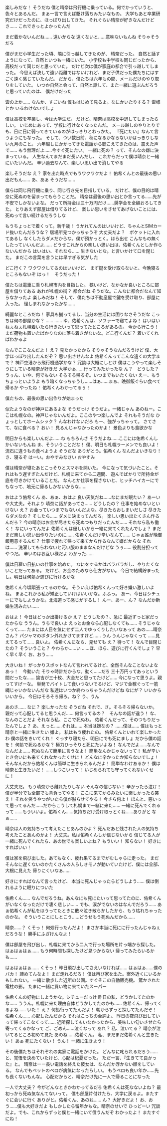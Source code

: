 楽しみだな！
そうだね
僕と晴奈は飛行機に乗っている。何でかっていうと、色々とあるんだ。
まぁ一言で言えば駆け落ちみたいなもの。
大学もあと卒業研究だけだったのに、ほっぽり出してきた。
それぐらい晴奈が好きなんだけどさ……
これできっとよかったんだ

まだ着かないんだね……
遠いからな
遠くないと……意味ないもんね
そりゃそうだろ

僕がまだ小学生だった頃、隣に引っ越してきたのが、
晴奈だった。
自然と話すようになって、自然といつも一緒にいた。
小学校も中学校も同じだったから、
高校だって同じだと思っていた。
だけど次は僕が家庭の都合で引っ越してしまった。
今思えば決して遠い距離ではないけれど、まだ子供だった僕たちにはすごく遠く感じていたんだ。
だから、僕たちは六年もの間、メールだけのやり取りをしていた。
いつか自然と会って、自然と話して、また一緒に遊ぶんだろうと思っていたのは、
僕だけだった

雲の上か……
なんか、すごいね
僕もはじめて見るよ。なにかいたりする？
雷様とか
いるわけないでしょ

僕は高校を卒業し、今は大学生だ。
だけど、晴奈は高校を中退してしまったらしい。
いじめにあって、学校に行けなくなったんだ。
メール越しのやりとりでも、日に日に弱ってきているのがはっきりとわっかた。
『死にたい』なんて言うようにもなった。
そして、つい数日前、秋になるかならないかはっきりしない九月のこと。
六年越しにかかってきた電話から聴こえてきたのは、震えた声で……
もう無理だよ……今すぐ死にたい。
一緒に死の？
って、そんなの嫌に決まっている。
人生なんてまだまだ長いんだし、
これからだって僕は晴奈と一緒にいたいんだ。
辛い過去なんて、楽しい思い出で消してやる

楽しそうだな
え？
家を出た時点でもうワクワクだよ！
佑希くんとの最後の思い出だもん……
あ、あぁ
そうだな……

僕らは同じ飛行機に乗り、同じ行き先を目指している。
だけど、僕の目的は晴奈に死ぬのを留まってもらうことだ。
晴奈は最後の思い出とか言ってる……先が不安でしかないよな。
だって所持金は三十万円だけ……奨学金を全額おろしてきた。
とりあえず部屋は借りてるけど、
楽しい思いをさせてあげないことには、死ぬって言い続けるだろうしな

もうちょっとで着くって。新千歳！
うかれてんのはいいけど、ちゃんとSIMカード抜いたんだろうな？
居場所見つかっちゃうぞ
大丈夫だよ？　ポケットに入れてあるし
なくしたらダメだからな。僕が預かっとく。ほら出せ
こんなもの無くしたっていいんだよ……
どうせこれからの楽しい思い出は、佑希くんとしか作らないんだから
はいはい、それなら……
生きないとな。と言いかけて口を閉じた。
まだこの言葉を言うには早すぎる気がした

どこ行く？
ワクワクしてるのはいいけど、
まず鍵を受け取らないと、今晩寝るところもないぞ
はっ！　そうだった！

僕たちは電車に乗り札幌市内を目指した。
狭いけど、なかなか良いところに部屋を借りてある
あれが札幌の街？ 都会だね
そうだな。こんなに都会だなんて知らなかったよ
楽しみだね！
そして、僕たちは不動産屋で鍵を受け取り、部屋に入った。
怪しまれなかったかな……

綺麗なところだね！
家具も揃ってるし、当分の生活には困りなさそうだな
こっちは何の部屋かな？
……
……
ゆ、佑希くんは、ソファーで寝てよね！
はいはい
ねぇねぇ札幌着いたら行きたいって思ってたところがあるの。
今から行こう！
まだ荷物も置いたばかりなのに落ち着きがないな。どこ行くんだ？
着いてくればわかるよ

なんでここなんだよ！
え？ 見たかったから
そりゃそうなんだろうけど
僕、大学ほっぽり出したんだぞ？
思い出させんなよ
佑希くんってこんな遠くの大学まで？
神戸空港から飛行機通学かな？
冗談は大概にしとけ
僕はこうやって楽しそうにしている晴奈が好きだ
大学かぁ……行ってみたかったな
ん？　どうした？
うぅん、いや、何でもない
そろそろ帰るぞ。いつまでもいたくない
えー、もうちょっといようよ
もう暗くなっちゃうし……はぁ……まぁ、晩御飯ぐらい食べて帰るか
やったね！ 佑希くんわかってるぅ！

僕たちの、最後の思い出作りが始まった

似たようなのが神戸にあるよな
そうだっけ
そうだよ。一緒じゃん
あのねー。ここは札幌なの。神戸じゃないんだよ。ここのやつ楽しんでよ
それもそうだな
ひょっとしてホームシック？
んなわけないだろ
もー、強がっちゃって。
さてさて、なに食べる？
おい！ 見るんじゃなかったのかよ！
景色よりも食欲かな

明日からも楽しいんだよ……ね
もちろんさ
そうだよね……ここには佑希くんしかいないもんね
ま、そういうことだな！
僕、明日も札幌ラーメンでも良いよ！
流石に違うもの食べようよ
そうだな
ありがとう。佑希くん
なんだよいきなり！
さ、寝るぞ
はーい。おやすみなさい
おやすみ

僕は晴奈が寝たあとこっそりとスマホを開いた。
今になって気づいたこと。それはもう遅すぎたんだけど、札幌に来てから二週間、
遊んでばかりで所持金が底を尽きかけていることだ。
なんとか仕事を探さないと、ヒッチハイカーにでもなって、地元に帰るしかないからな……

おはよう佑希くん
あ、あぁ、おはよ
良い天気だね……なにまだ眠たい？
あーいや大丈夫。それより
晴奈に話があってさ……
どうしたの？
仕事を始めないといけない
え？
お金っていつまでもないんだよな。尽きたらおしまいだしさ
尽きたらダメなの？
そしたら……
ダメに決まってんだろ。
楽しい思い出たくさん作るんだろ？
今の晴奈はお金が尽きたら死ぬつもりだったんだ……
それなら私も働く！
なにいってんだよ
佑希くんは優しいから一緒に来てくれたんでしょ？
まだまだ楽しい思い出作りたいのに……
佑希くんだけ辛いなんて……
じゃぁ誰が晩御飯用意するんだ？ 仕事で疲れて帰って来てから作るなんて嫌だからな
それは……
洗濯してもらわないと汚い服のままなんだけどな
うぅ……
役割分担ってやつだ。
辛いのはお互い様だよ
わかった……

僕は日雇い日払いの仕事を始めた。
なにをするかはバラバラだし、やりたくないことだってある。
だけど、お金のためなら仕方がない。
今日で結構貯まったし。明日は何処か遊びに行けるかな

佑希くん今頃頑張ってるのかな。
そういえば佑希くんって好き嫌い激しいよね。
まぁこれから私が矯正していけばいいかな。ふふっ。
あー、今日はシチューにでもしようかな。北海道って感じがするし！
んー、あー、ん？ なんだか新婚生活みたい……

おはよ！
今日はどっか出掛けるか
え？ どうしたの？、急に
最近ずっと家だったからな
ううん。うちで良いよ
えっとお金なら心配しなくても……
そうじゃなくって……
たまには人目を気にせず二人でゆっくりしたいなぁって
あの……晴奈さん？
パジャマのボタン外れかけてますけど……
うん
うんじゃなくって
……見えてるって……
良いよ。
佑希くんになら、見せても
え？ 待って！
なんで目閉じたの？
そういうこと？
やわらか……い
……ほ、ほら、遊びに行くんでしょ？ 早く早く早く
お、おう……

大きいね！
がっかりスポットなんて言われてるけど、全然そんなことないよな
あっ！　今動いた
そりゃ時計だからな。動く……だろ
三十万円ってあっという間だったな……
諭吉が三十枚、大金だと思ってたけど……
今になって思うよ。親ってすげーな。
単発でバイトして食いつないでるけど、マジで金稼ぐって一筋縄じゃいかないんだな
私達はいつか終わっちゃうんだけどね
なにが？
いいからいいから。
今日はそろそろ帰ろ。ね？
う、うん

あのさ……
なに？
楽しかったな
そうだね
それで、さ。そろそろ帰らないか。
親だって心配してると思うんだ……
何言ってるの？　そんなの話が違う！
な、なんのことだよ
それなら私、ここで死ぬわ。
佑希くんだって、そのつもりだったんでしょ？
あ、えっと……それは……
本当は嫌なの？
……僕は……
僕はもっと晴奈と一緒に生きたい
嫌よ。
私はもう疲れたの。
佑希くんといれて楽しかったわ
僕の話をきいてくれ！
ぐっすり寝たら、明日にでも死にましょ
だから僕の話を！
何処で死ねるかな？ 極力ひっそりと死にたいよね！
なんでだよ……なんでなんだよ……
死ぬなんて簡単に言うなよ！
簡単なんかじゃないって！
私が辛いとき会いにも来てくれなかったくせに！
どんなに辛かったか知らないでしょ！
そんなんだから佑希くんは簡単に生きられるんだよ！
簡単なわけあるか！ 僕は晴奈と生きたいだ！
……しつこいって！
いじめられても守ってくれないくせに！

大丈夫だ。
もう晴奈から離れたりしない
そんなの信じない！
辛かったら泣け！ 僕が半分でも全部でも背負ってやる！
ここに来てからみたいに楽しかったら笑え！
それを笑うやつがいたら僕が黙らせてやる！ 
今さら何よ！
ほんと、悪いって思ってるんだ……だからこうして札幌まで一緒に来た……
一緒に死んでくれるって
……もういいよ。佑希くん……気持ちだけ受け取っとくね……ありがと
なぁ……

晴奈は人の気持ちって考えたことあんのかよ？
死んだあと残された人の気持ち考えたことあんのかよ！
大丈夫。私は佑希くんしか信じないから
信じてる人が一緒に死んでくれたら、あの世でも楽しいよね？
もういい！ 知らない！ 好きにすればいい！

僕は家を飛び出した。あてもなく、疲れ果てるまでがむしゃらに走った。
まだそんなに遅くないのかたくさんの人らしきモノが動いていたけど、僕には全部、大根に見えた
帰りにくいなぁ……

好きにすればなんて言ったけど、
本当に死んじゃったらどうしよう……
僕は倒れるように眠りについた

佑希くん……
なんでだろうね。あんなにも死にたいって思ってたのに、佑希くんがいなくなっただけで凄く悲しい……
でも、涙がでないのはなんでだろう……
あぁ佑希くんが私をほうってたときに散々泣き散らかしたから、もう枯れちゃったのかな。
そういうことにしとこう……どうせもう死ぬんだから……

晴奈……？
くそっ！ 何処行ったんだよ！
まさか本当に死にに行ったんじゃねぇだろうな！
勝手にふざけんなよ！

僕は部屋を飛び出し、札幌に来てから二人で行った場所を片っ端から探した。
はぁはぁはぁ……
もう何時間も探したけど見つからない
帰ってみたらいるかも……

はぁはぁはぁ……
くそっ！ 昨日飛び出してさえいなければ……
はぁはぁ……僕のバカ！ 諦めてんなよ！ まだ走れるだろ！
僕は再び家を出た。案外近くにいるかもしれない。
一緒に散歩した近所の公園。すぐそこの自動販売機。
驚かされた電柱の影。
たまに一緒に買い物に来ていたスーパー

佑希くんの好物にしようかな。シチューだっけ
昨日の私、どうかしてたのかな……
ううん。札幌に来た理由自体どうかしてたのかも……
佑希くん、帰ってくるよね……
いた！
え？
何処行ってたんだよ！ 朝からずっと探してたんだぞ！
佑希くん……
心配したんだから
それはこっちの台詞よ。
昨日の夜飛び出していって帰ってこなくって……
近所探してもいなかったから、美味しい匂いさせたら寄ってくるかなって
ご、ごめん……泣くなって
あれ？ 私、泣いてる？
晴奈が泣いてるところ初めて見た
あのね……佑希くん。
私、まだまだ佑希くんと生きたい！
あぁ
死にたくない！
うん！ 一緒に生きよう！

その後僕たちはそれぞれの実家に電話をかけた。
どんなに叱られるだろう……と、覚悟を決めていたけど、心配は杞憂だった。
ただ一言、『生きてて良かった』と。
晴奈はーー長い電話を終えた彼女は、なんだか浮かない顔をしている。
なんでもペットのペロが病気になったらしい。
もうペロも良い年か……先も長くないもんな。
心配だからと、晴奈だけ先に一人で帰ることになった

一人で大丈夫？
今がどんなときかわかってるだろ
佑希くんは死なないよね？
最初っから死ぬ気なんてないって。
僕も部屋片付けたら、大学に戻るよ。またすぐに会いに行く
ありがと。佑希くん、あのね……
ん？
大好きだよ！
お、おう……僕も大好きだよ
もしかしたら留年かもな。晴奈のせいで
ひっどーい
冗談だよ。でも、これからずっと僕と一緒にいて償うんだぞ
わかったよ！ またすぐにね！